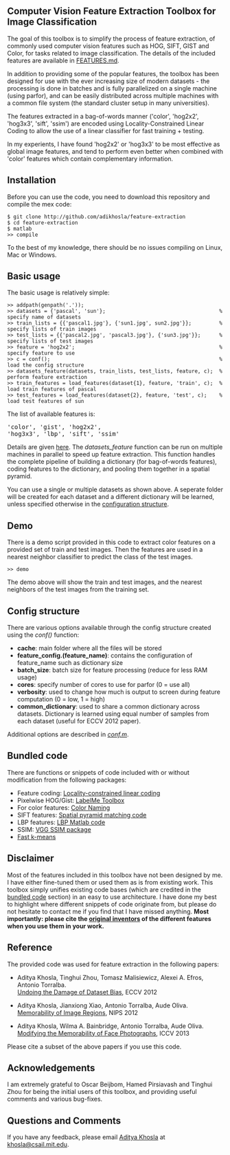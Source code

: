 Computer Vision Feature Extraction Toolbox for Image Classification
-------------------------------------------------------------------

The goal of this toolbox is to simplify the process of feature extraction, of commonly used computer vision features such as HOG, SIFT, GIST and Color, for tasks related to image classification. The details of the included features are available in <a href="FEATURES.md">FEATURES.md</a>.

In addition to providing some of the popular features, the toolbox has been designed for use with the ever increasing size of modern datasets - the processing is done in batches and is fully parallelized on a single machine (using parfor), and can be easily distributed across multiple machines with a common file system (the standard cluster setup in many universities).

The features extracted in a bag-of-words manner ('color', 'hog2x2', 'hog3x3', 'sift', 'ssim') are encoded using Locality-Constrained Linear Coding to allow the use of a linear classifier for fast training + testing.

In my experients, I have found 'hog2x2' or 'hog3x3' to be most effective as global image features, and tend to perform even better when combined with 'color' features which contain complementary information.

Installation
------------
Before you can use the code, you need to download this repository and compile the mex code:

    $ git clone http://github.com/adikhosla/feature-extraction
    $ cd feature-extraction
    $ matlab
    >> compile
    
To the best of my knowledge, there should be no issues compiling on Linux, Mac or Windows.

Basic usage
-----------

The basic usage is relatively simple:
    
    >> addpath(genpath('.'));
    >> datasets = {'pascal', 'sun'};                                     % specify name of datasets
    >> train_lists = {{'pascal1.jpg'}, {'sun1.jpg', sun2.jpg'}};         % specify lists of train images
    >> test_lists = {{'pascal2.jpg', 'pascal3.jpg'}, {'sun3.jpg'}};      % specify lists of test images
    >> feature = 'hog2x2';                                               % specify feature to use 
    >> c = conf();                                                       % load the config structure
    >> datasets_feature(datasets, train_lists, test_lists, feature, c);  % perform feature extraction
    >> train_features = load_features(dataset{1}, feature, 'train', c);  % load train features of pascal
    >> test_features = load_features(dataset{2}, feature, 'test', c);    % load test features of sun

The list of available features is: <pre>'color', 'gist', 'hog2x2', 'hog3x3', 'lbp', 'sift', 'ssim'</pre> 

Details are given <a href="FEATURES.md">here</a>. The <i>datasets_feature</i> function can be run on multiple machines in parallel to speed up feature extraction. This function handles the complete pipeline of building a dictionary (for bag-of-words features), coding features to the dictionary, and pooling them together in a spatial pyramid.

You can use a single or multiple datasets as shown above. A seperate folder will be created for each dataset and a different dictionary will be learned, unless specified otherwise in the <a href="#config-structure">configuration structure</a>.

Demo
----

There is a demo script provided in this code to extract color features on a provided set of train and test images. Then the features are used in a nearest neighbor classifier to predict the class of the test images.

    >> demo

The demo above will show the train and test images, and the nearest neighbors of the test images from the training set.

Config structure
----------------

There are various options available through the config structure created using the <i>conf()</i> function:
 - <b>cache</b>: main folder where all the files will be stored
 - <b>feature_config.(feature_name)</b>: contains the configuration of feature_name such as dictionary size
 - <b>batch_size</b>: batch size for feature processing (reduce for less RAM usage)
 - <b>cores</b>: specify number of cores to use for parfor (0 = use all)
 - <b>verbosity</b>: used to change how much is output to screen during feature computation (0 = low, 1 = high)
 - <b>common_dictionary</b>: used to share a common dictionary across datasets. Dictionary is learned using equal number of samples from each dataset (useful for ECCV 2012 paper).

Additional options are described in <i><a href="util/conf.m">conf.m</a></i>.

Bundled code
------------
There are functions or snippets of code included with or without modification from the following packages:
 - Feature coding: <a href="http://www.ifp.illinois.edu/~jyang29/codes/CVPR10-LLC.rar">Locality-constrained linear coding</a>
 - Pixelwise HOG/Gist: <a href="http://labelme.csail.mit.edu/LabelMeToolbox/LabelMeToolbox.zip">LabelMe Toolbox</a>
 - For color features: <a href="http://lear.inrialpes.fr/people/vandeweijer/code/ColorNaming.tar">Color Naming</a>
 - SIFT features: <a href="http://www.cs.illinois.edu/homes/slazebni/research/SpatialPyramid.zip">Spatial pyramid matching code</a>
 - LBP features: <a href="http://www.cse.oulu.fi/CMV/Downloads/LBPMatlab">LBP Matlab code</a>
 - SSIM: <a href="http://www.robots.ox.ac.uk/~vgg/software/SelfSimilarity/">VGG SSIM package</a>
 - <a href="http://cseweb.ucsd.edu/~elkan/fastkmeans.tar">Fast k-means</a>

Disclaimer
----------

Most of the features included in this toolbox have not been designed by me. I have either fine-tuned them or used them as is from existing work. This toolbox simply unifies existing code bases (which are credited in the <a href="#bundled-code">bundled code</a> section) in an easy to use architecture. I have done my best to highlight where different snippets of code originate from, but please do not hesitate to contact me if you find that I have missed anything. <b>Most importantly: please cite the <a href="FEATURES.md">original inventors</a> of the different features when you use them in your work.</b>

Reference
---------

The provided code was used for feature extraction in the following papers:
 - Aditya Khosla, Tinghui Zhou, Tomasz Malisiewicz, Alexei A. Efros, Antonio Torralba.
 <br><a href="http://undoingbias.csail.mit.edu">Undoing the Damage of Dataset Bias</a>, ECCV 2012

 - Aditya Khosla, Jianxiong Xiao, Antonio Torralba, Aude Oliva.
 <br><a href="http://people.csail.mit.edu/khosla/projects/regionmem/">Memorability of Image Regions</a>, NIPS 2012

 - Aditya Khosla, Wilma A. Bainbridge, Antonio Torralba, Aude Oliva. 
 <br><a href="http://people.csail.mit.edu/khosla">Modifying the Memorability of Face Photographs</a>, ICCV 2013

Please cite a subset of the above papers if you use this code.

Acknowledgements
----------------

I am extremely grateful to Oscar Beijbom, Hamed Pirsiavash and Tinghui Zhou for being the initial users of this toolbox, and providing useful comments and various bug-fixes.

Questions and Comments
----------------------
If you have any feedback, please email <a href="http://people.csail.mit.edu/khosla">Aditya Khosla</a> at <a href="mailto:khosla@csail.mit.edu">khosla@csail.mit.edu</a>.
